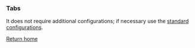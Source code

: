 ### Tabs
It does not require additional configurations; if necessary use the [standard configurations](../../base.md#the-following-properties-are-managed-in-the-components).

[Return home](../../index.md)
